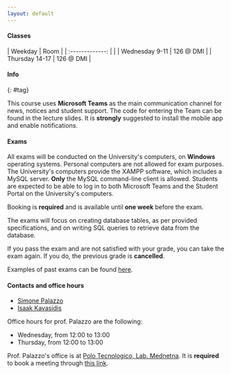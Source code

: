 ```yaml
---
layout: default
---
```


#### Classes

| Weekday          | Room |
| :-------------: |      |
| Wednesday 9-11   |  126 @ DMI  |
| Thursday 14-17   |  126 @ DMI  |

#### Info
{: #tag}

This course uses **Microsoft Teams** as the main communication channel for news, notices and student support. The code for entering the Team can be found in the lecture slides. It is **strongly** suggested to install the mobile app and enable notifications.

#### Exams

All exams will be conducted on the University's computers, on **Windows** operating systems. Personal computers are not allowed for exam purposes. The University's computers provide the XAMPP software, which includes a MySQL server. **Only** the MySQL command-line client is allowed. Students are expected to be able to log in to both Microsoft Teams and the Student Portal on the University's computers.

Booking is **required** and is available until **one week** before the exam.
  
The exams will focus on creating database tables, as per provided specifications, and on writing SQL queries to retrieve data from the database.

If you pass the exam and are not satisfied with your grade, you can take the exam again. If you do, the previous grade is **cancelled**.

Examples of past exams can be found [here](https://studentiunict-my.sharepoint.com/:f:/g/personal/simone_palazzo_unict_it/Eoj9Vo9X5uhBou5Q7-Mk1XUBesCjI4LdtlUA2--Mq_WDpw?e=NZ6kca).

#### Contacts and office hours

- [Simone Palazzo](mailto:simone.palazzo@unict.it)
- [Isaak Kavasidis](mailto:isaak.kavasidis@unict.it)

Office hours for prof. Palazzo are the following:
- Wednesday, from 12:00 to 13:00
- Thursday, from 12:00 to 13:00

Prof. Palazzo's office is at [Polo Tecnologico, Lab. Mednetna](https://maps.app.goo.gl/nS1dgQRW7JpBQemZ7). It is **required** to book a meeting through [this link](https://usemotion.com/meet/simone-palazzo/ricevimento-studenti?d=30).
